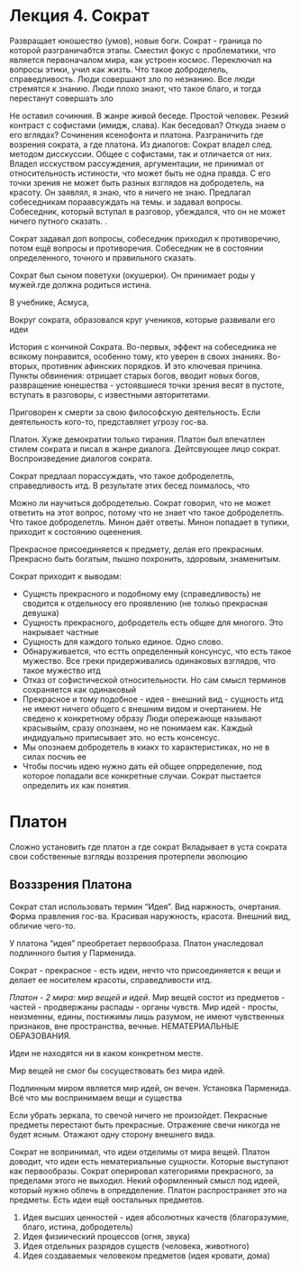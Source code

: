 # Лекция 4. Сократ
Развращает юношество (умов), новые боги.
Сократ - граница по которой разграничабтся этапы. Сместил фокус с проблематики, что является первоначалом мира, как устроен космос. Переключил на вопросы этики, учил как жизть. Что такое доброделель, справедливость. Люди совершают зло по незнанию. Все люди стремятся к знанию. Люди плохо знают, что такое благо, и тогда перестанут совершать зло

Не оставил сочинния. В жанре живой беседе. Простой человек. Резкий контраст с софистами (имидж, слава).
Как беседовал? Откуда знаем о его вглядах? Сочинения ксенофонта и платона. Разграничить где возрения сократа, а где платона. Из диалогов: Сократ владел след. методом дисскуссии. Общее с софистами, так и отличается от них. Владел исскуством рассуждения, аргументации, не принимал от относительность истиности, что может быть не одна правда. С его точки зрения не может быть разных взглядов на добродетель, на красоту. Он заявлял, я знаю, что я ничего не знаю. Предлагал собеседникам пораавсуждать на темы. и задавал вопросы. Собеседник, который вступал в разговор, убеждался, что он не может ничего путного сказать. . 

Сократ задавал доп вопросы, собеседник приходил к противоречию, потом ещё вопросы и противоречия. Собеседник не в состоянии определенного, точного и правильного сказать. 

Сократ был сыном поветухи (окушерки). Он принимает роды у мужей.где должна родиться истина. 

В учебнике, Асмуса,

Вокруг сократа, образовался круг учеников, которые развивали его идеи 

История с кончиной Сократа. Во-первых, эффект на собеседника не всякому понравится, особенно тому, кто уверен в своих знаниях. Во-вторых, противник афинских порядков. И это ключевая причина. Пункты обвинения: отрицает старых богов, вводит новых богов, развращение юнешества - устоявшиеся точки зрения весят в пустоте, вступать в разговоры, с известными авторитетами. 

Приговорен к смерти за свою философскую деятельность. Если деятельность кого-то, представляет угрозу гос-ва. 

Платон. Хуже демократии только тирания. Платон был впечатлен стилем сократа и писал в жанре диалога. Дейтсвующее лицо сократ. 
Воспроизведение диалогов сократа.

Сократ предлаал порассуждать, что такое доброделетль, справедливость итд. В результате этих бесед поималось, что 

Можно ли научиться добродетелью. Сократ говорил, что не может ответить на этот вопрос, потому что не знает что такое доброделетль. Что такое доброделетль. Минон даёт ответы. Минон попадает в тупики, приходит к состоянию оцеенения. 

Прекрасное присоединяется к предмету, делая его прекрасным.
Прекрасно быть богатым, пышно похронить, здоровым, знаменитым. 

Сократ приходит к выводам:
- Сущнсть прекрасного и подобному ему (справедливость) не сводится к отдельносу его проявлению (не толкьо прекрасная девушка)
- Сущность прекрасного, добродетель есть общее для многого. Это накрывает частные 
- Сущность для каждого только единое. Одно слово. 
- Обнаруживается, что естть определенный консунсус, что есть такое мужество. Все греки придерживались одинаковых взглядов, что такое мужество итд
- Отказ от софистической относительности. Но сам смысл терминов сохраняется как одинаковый
- Прекрасное и тому подобное - идея - внешний вид - сущность итд не имеют ничего общего с внешним видом и очертанием.  Не сведено к конкретному образу
Люди опережающе называют красывыйм, сразу опознаем, но не понимаем как. Каждый индидуально приписывает это. но есть консенсус. 
- Мы опознаем добродетель в киакх то характеристиках, но не в силах посчиь ее
- Чтобы посчиь идею нужно дать ей общее опрределение, под которое попадали все конкретные случаи. Сократ пыстается определить их как понятия. 




# Платон
Сложно установить где платон а где сократ
Вкладывает в уста сократа свои собственные взгляды
воззрения протерпели эволюцию

## Возззрения Платона

Сократ стал использовать термин “Идея”. Вид наржность, очертания. Форма правления гос-ва. Красивая наружность, красота. Внешний вид, обличие чего-то.

У платона “идея” преобретает первообраза. Платон унаследовал подлинного бытия у Парменида. 

Сократ - прекрасное - есть идеи, нечто что присоединяется к вещи и делает ее носителем красоты, справедливости итд. 

_Платон - 2 мира: мир вещей и идей_.
Мир вещей  состот из предметов - частей - продвержаны распады - органы чувств. 
Мир идей - просты, неизменны, едины, постижимы лишь разумом, не имеют чувственных признаков, вне пространства, вечные. НЕМАТЕРИАЛЬНЫЕ ОБРАЗОВАНИЯ. 

Идеи не находятся ни в каком конкретном месте. 

Мир вещей не смог бы сосуществовать без мира идей. 

Подлинным миром является мир идей, он вечен. Установка Парменида. Всё что мы воспринимаем вещи и существа

Если убрать зеркала, то свечой ничего не произойдет. Пекрасные предметы перестают быть прекрасные. Отражение свечи никогда не будет ясным. Отажают одну сторону внешнего вида. 

Сократ не вопринимал, что идеи отделимы от мира вещей. Платон доводит, что идеи есть нематериальные сущности. Которые выступают как первообразы. Сократ оперировал категориями прекрасного, за пределами этого не выходил. Некий оформленный смысл под идеей, который нужно облечь в опредделение. Платон распространяет это на предметы. Есть идеи ещё оостальных предметов. 

1. Идея высших ценностей - идея абсолютных качеств (благоразумие, благо, истина, добродетель)
2. Идея физиический процессов (огня, звука)
3. Идея отдельных разрядов существ (человека, животного)
4. Идея создаваемых человеком предметов (идея кровати, дома)
